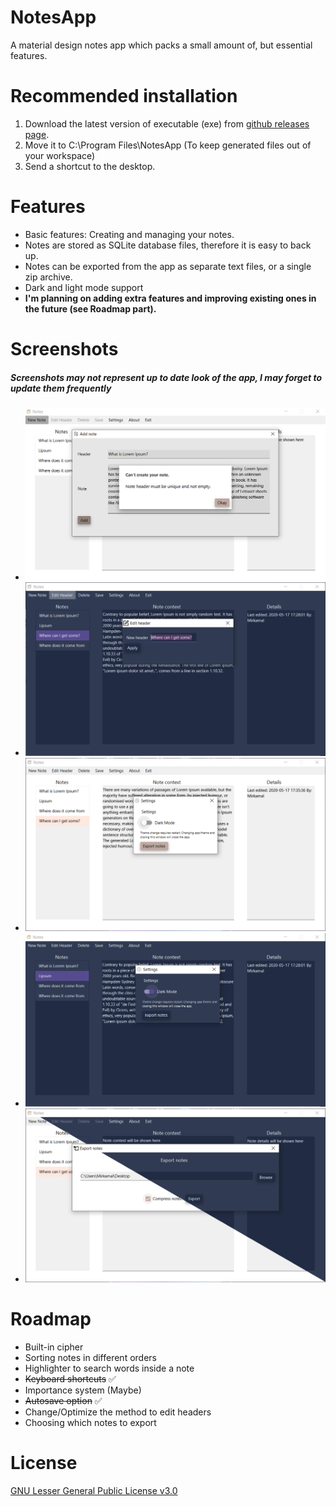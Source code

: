 # NotesApp

A material design notes app which packs a small amount of, but essential features.

# Recommended installation

1. Download the latest version of executable (exe) from [github releases page](https://github.com/ShouLie/NotesApp/releases).
2. Move it to C:\Program Files\NotesApp (To keep generated files out of your workspace)
3. Send a shortcut to the desktop.

# Features

* Basic features: Creating and managing your notes.
* Notes are stored as SQLite database files, therefore it is easy to back up.
* Notes can be exported from the app as separate text files, or a single zip archive.
* Dark and light mode support
* **I'm planning on adding extra features and improving existing ones in the future (see Roadmap part).**

# Screenshots
##### Screenshots may not represent up to date look of the app, I may forget to update them frequently
* ![Adding Note Light Mode](/Screenshots/addNoteLight.PNG)
* ![Edit Header Dark Mode](/Screenshots/editHeaderDark.PNG)
* ![Settings Light Mode](/Screenshots/settingsLight.PNG)
* ![Settings Dark Mode](/Screenshots/settingsDark.PNG)
* ![Export Screen Mixed](/Screenshots/exportMixed.png)

# Roadmap
* Built-in cipher
* Sorting notes in different orders
* Highlighter to search words inside a note
* ~~Keyboard shortcuts~~ ✅
* Importance system (Maybe)
* ~~Autosave option~~ ✅
* Change/Optimize the method to edit headers
* Choosing which notes to export

# License
[GNU Lesser General Public License v3.0](https://choosealicense.com/licenses/lgpl-3.0/)


